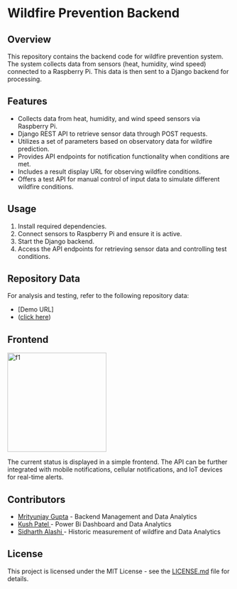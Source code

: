# Wildfire Prevention Backend

## Overview

This repository contains the backend code for wildfire prevention system. The system collects data from sensors (heat, humidity, wind speed) connected to a Raspberry Pi. This data is then sent to a Django backend for processing.

## Features

- Collects data from heat, humidity, and wind speed sensors via Raspberry Pi.
- Django REST API to retrieve sensor data through POST requests.
- Utilizes a set of parameters based on observatory data for wildfire prediction.
- Provides API endpoints for notification functionality when conditions are met.
- Includes a result display URL for observing wildfire conditions.
- Offers a test API for manual control of input data to simulate different wildfire conditions.

## Usage

1. Install required dependencies.
2. Connect sensors to Raspberry Pi and ensure it is active.
3. Start the Django backend.
4. Access the API endpoints for retrieving sensor data and controlling test conditions.

## Repository Data

For analysis and testing, refer to the following repository data:
- [Demo URL]
- ([click here](https://wildfire-prevention-backend.vercel.app/api/sensor_data/))

## Frontend
<img width="223" alt="f1" src="https://github.com/jay6294100293/wildfire_prevention_backend/assets/142631405/f5886ce9-0d24-4adc-b660-b13e9751d836">

The current status is displayed in a simple frontend. The API can be further integrated with mobile notifications, cellular notifications, and IoT devices for real-time alerts.

## Contributors

- [Mrityunjay Gupta]([link_to_profile](https://github.com/jay6294100293)) - Backend Management and Data Analytics
- [Kush Patel ](link_to_profile) - Power Bi Dashboard and Data Analytics
- [Sidharth Alashi ](link_to_profile) - Historic measurement of wildfire and Data Analytics

## License

This project is licensed under the MIT License - see the [LICENSE.md](LICENSE.md) file for details.


